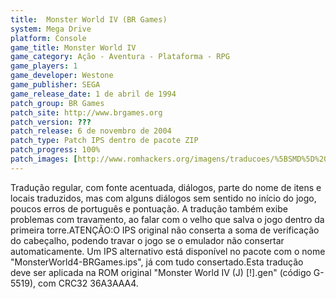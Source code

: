 ```yaml
---
title:  Monster World IV (BR Games)
system: Mega Drive
platform: Console
game_title: Monster World IV
game_category: Ação - Aventura - Plataforma - RPG
game_players: 1
game_developer: Westone
game_publisher: SEGA
game_release_date: 1 de abril de 1994
patch_group: BR Games
patch_site: http://www.brgames.org
patch_version: ???
patch_release: 6 de novembro de 2004
patch_type: Patch IPS dentro de pacote ZIP
patch_progress: 100%
patch_images: [http://www.romhackers.org/imagens/traducoes/%5BSMD%5D%20Monster%20World%20IV%20-%20BR%20Games%20-%201.png,http://www.romhackers.org/imagens/traducoes/%5BSMD%5D%20Monster%20World%20IV%20-%20BR%20Games%20-%202.png,http://www.romhackers.org/imagens/traducoes/%5BSMD%5D%20Monster%20World%20IV%20-%20BR%20Games%20-%203.png]
---
```

Tradução regular, com fonte acentuada, diálogos, parte do nome de itens e locais traduzidos, mas com alguns diálogos sem sentido no início do jogo, poucos erros de português e pontuação. A tradução também exibe problemas com travamento, ao falar com o velho que salva o jogo dentro da primeira torre.ATENÇÃO:O IPS original não conserta a soma de verificação do cabeçalho, podendo travar o jogo se o emulador não consertar automaticamente. Um IPS alternativo está disponível no pacote com o nome "MonsterWorld4-BRGames.ips", já com tudo consertado.Esta tradução deve ser aplicada na ROM original "Monster World IV (J) [!].gen" (código G-5519), com CRC32 36A3AAA4.